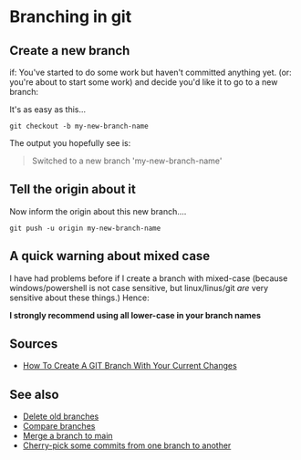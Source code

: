 ﻿# Branching in git

## Create a new branch

if: You've started to do some work but haven't committed anything yet.
(or: you're about to start some work) and decide you'd like it to go to a new branch:

It's as easy as this...

	git checkout -b my-new-branch-name

The output you hopefully see is:

> Switched to a new branch 'my-new-branch-name'

## Tell the origin about it

Now inform the origin about this new branch....

	git push -u origin my-new-branch-name

## A quick warning about mixed case

I have had problems before if I create a branch with mixed-case (because windows/powershell is not case sensitive, but linux/linus/git *are* very sensitive about these things.) Hence:

**I strongly recommend using all lower-case in your branch names**

## Sources

- [How To Create A GIT Branch With Your Current Changes](https://medium.com/@EeKayOnline/how-to-create-a-git-branch-with-your-current-changes-a79b297c339e)

## See also

- [Delete old branches](delete_old_branches.md)
- [Compare branches](compare_branches.md)
- [Merge a branch to main](merge_branch_to_main.md)
- [Cherry-pick some commits from one branch to another](cherry-pick.md)